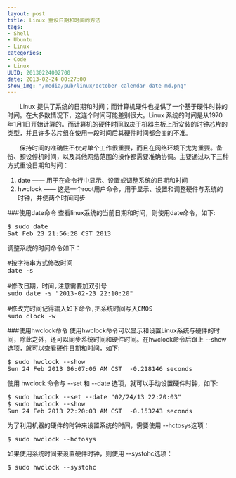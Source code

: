```yaml
--- 
layout: post
title: Linux 重设日期和时间的方法
tags: 
- Shell
- Ubuntu
- Linux
categories:
- Code
- Linux
UUID: 20130224002700
date: 2013-02-24 00:27:00
show_img: "/media/pub/linux/october-calendar-date-md.png"
---
```


　　Linux 提供了系统的日期和时间；而计算机硬件也提供了一个基于硬件时钟的时间。在大多数情况下，这连个时间可能差别很大。Linux 系统的时间是从1970年1月1日开始计算的。而计算机的硬件时间取决于机器主板上所安装的时钟芯片的类型，并且许多芯片组在使用一段时间后其硬件时间都会变的不准。

　　保持时间的准确性不仅对单个工作很重要，而且在网络环境下尤为重要。备份、预设停机时间，以及其他网络范围的操作都需要准确协调。主要通过以下三种方式重设日期和时间：
<ol>
<li>date —— 用于在命令行中显示、设置或调整系统的日期和时间</li>
<li>hwclock —— 这是一个root用户命令，用于显示、设置和调整硬件与系统的时钟，并使两个时间同步</li>
</ol>

###使用date命令
查看linux系统的当前日期和时间，则使用date命令，如下:
<pre id="bash">
$ sudo date
Sat Feb 23 21:56:28 CST 2013
</pre>

调整系统的时间命令如下：
<pre id="bash">
#按字符串方式修改时间
date -s 

#修改日期，时间,注意需要加双引号
sudo date -s "2013-02-23 22:10:20"

#修改完时间记得输入如下命令,把系统时间写入CMOS
sudo clock -w
</pre>

###使用hwclock命令
使用hwclock命令可以显示和设置Linux系统与硬件的时间，除此之外，还可以同步系统时间和硬件时间。在hwclock命令后跟上 --show选项，就可以查看硬件日期和时间，如下:
<pre id="bash">
$ sudo hwclock --show
Sun 24 Feb 2013 06:07:06 AM CST  -0.218146 seconds
</pre>

使用 hwclock 命令与 --set 和 --date 选项，就可以手动设置硬件时钟，如下:
<pre id="bash">
$ sudo hwclock --set --date "02/24/13 22:20:03"
$ sudo hwclock --show
Sun 24 Feb 2013 22:20:03 AM CST  -0.153243 seconds
</pre>
为了利用机器的硬件的时钟来设置系统的时间，需要使用 --hctosys选项：
<pre id="bash">
$ sudo hwclock --hctosys
</pre>

如果使用系统时间来设置硬件时钟，则使用 --systohc选项：
<pre id="bash">
$ sudo hwclock --systohc
</pre>


